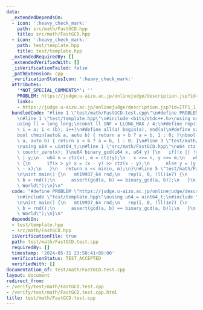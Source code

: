 ```yaml
---
data:
  _extendedDependsOn:
  - icon: ':heavy_check_mark:'
    path: src/math/FastGCD.hpp
    title: src/math/FastGCD.hpp
  - icon: ':heavy_check_mark:'
    path: test/template.hpp
    title: test/template.hpp
  _extendedRequiredBy: []
  _extendedVerifiedWith: []
  _isVerificationFailed: false
  _pathExtension: cpp
  _verificationStatusIcon: ':heavy_check_mark:'
  attributes:
    '*NOT_SPECIAL_COMMENTS*': ''
    PROBLEM: https://judge.u-aizu.ac.jp/onlinejudge/description.jsp?id=ITP1_1_A
    links:
    - https://judge.u-aizu.ac.jp/onlinejudge/description.jsp?id=ITP1_1_A
  bundledCode: "#line 1 \"test/math/FastGCD.test.cpp\"\n#define PROBLEM \"https://judge.u-aizu.ac.jp/onlinejudge/description.jsp?id=ITP1_1_A\"\
    \n#line 1 \"test/template.hpp\"\n#include <bits/stdc++.h>\nusing namespace std;\n\
    using ll = long long;\nconst ll INF = LLONG_MAX / 4;\n#define rep(i, a, b) for(ll\
    \ i = a; i < (b); i++)\n#define all(a) begin(a), end(a)\n#define sz(a) ssize(a)\n\
    bool chmin(auto& a, auto b) { return a > b ? a = b, 1 : 0; }\nbool chmax(auto&\
    \ a, auto b) { return a < b ? a = b, 1 : 0; }\n#line 3 \"test/math/FastGCD.test.cpp\"\
    \nusing u64 = uint64_t;\n#line 1 \"src/math/FastGCD.hpp\"\nu64 ctz(u64 x) { return\
    \ countr_zero(x); }\nu64 binary_gcd(u64 x, u64 y) {\n   if(!x || !y) return x\
    \ | y;\n   u64 n = ctz(x), m = ctz(y);\n   x >>= n, y >>= m;\n   while(x != y)\
    \ {\n      if(x > y) x = (x - y) >> ctz(x - y);\n      else y = (y - x) >> ctz(y\
    \ - x);\n   }\n   return x << min(n, m);\n}\n#line 5 \"test/math/FastGCD.test.cpp\"\
    \n\nint main() {\n   mt19937_64 rnd;\n   rep(i, 0, (ll)1e7) {\n      u64 a = rnd(),\
    \ b = rnd();\n      assert(gcd(a, b) == binary_gcd(a, b));\n   }\n   puts(\"Hello\
    \ World\");\n}\n"
  code: "#define PROBLEM \"https://judge.u-aizu.ac.jp/onlinejudge/description.jsp?id=ITP1_1_A\"\
    \n#include \"test/template.hpp\"\nusing u64 = uint64_t;\n#include \"src/math/FastGCD.hpp\"\
    \n\nint main() {\n   mt19937_64 rnd;\n   rep(i, 0, (ll)1e7) {\n      u64 a = rnd(),\
    \ b = rnd();\n      assert(gcd(a, b) == binary_gcd(a, b));\n   }\n   puts(\"Hello\
    \ World\");\n}\n"
  dependsOn:
  - test/template.hpp
  - src/math/FastGCD.hpp
  isVerificationFile: true
  path: test/math/FastGCD.test.cpp
  requiredBy: []
  timestamp: '2024-05-31 23:58:41+09:00'
  verificationStatus: TEST_ACCEPTED
  verifiedWith: []
documentation_of: test/math/FastGCD.test.cpp
layout: document
redirect_from:
- /verify/test/math/FastGCD.test.cpp
- /verify/test/math/FastGCD.test.cpp.html
title: test/math/FastGCD.test.cpp
---
```

